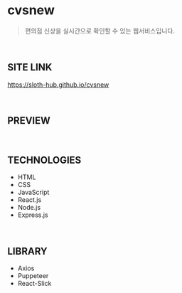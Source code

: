 # cvsnew

> 편의점 신상을 실시간으로 확인할 수 있는 웹서비스입니다.

<br/>

## SITE LINK

https://sloth-hub.github.io/cvsnew

<br/>

## PREVIEW

<br/>

## TECHNOLOGIES

- HTML
- CSS
- JavaScript
- React.js
- Node.js
- Express.js

<br/>

## LIBRARY

- Axios
- Puppeteer
- React-Slick

